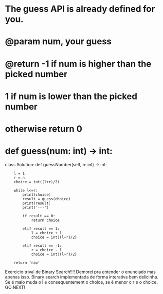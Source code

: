 # The guess API is already defined for you.
# @param num, your guess
# @return -1 if num is higher than the picked number
#          1 if num is lower than the picked number
#          otherwise return 0
# def guess(num: int) -> int:

class Solution:
    def guessNumber(self, n: int) -> int:
        
        l = 1
        r = n
        choice = int((l+r)/2)

        while l<=r:
            print(choice)
            result = guess(choice)
            print(result)
            print('---')

            if result == 0:
                return choice

            elif result == 1:
                l = choice + 1
                choice = int((l+r)/2)
            
            elif result == -1:
                r = choice - 1 
                choice = int((l+r)/2)

        return 'nao'

Exercicio trival de Binary Search!!!!
Demorei pra entender o enunciado mas apenas isso. 
Binary search implementada de forma interativa bem delicinha. Se é maio muda o l e consequentement o choice, se  é menor o r e o choice. GO NEXT!

